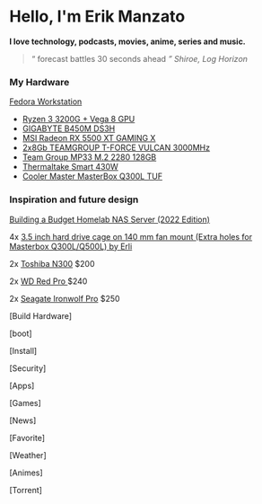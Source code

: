 # Hello, I'm Erik Manzato


**I love technology, podcasts, movies, anime, series and music.**

> “ forecast battles 30 seconds ahead *”       Shiroe, Log Horizon*

### My Hardware

[Fedora Workstation](https://getfedora.org/en/workstation)
- [Ryzen 3 3200G + Vega 8 GPU](https://www.amd.com/en/products/apu/amd-ryzen-3-3200g)
- [GIGABYTE B450M DS3H](https://www.gigabyte.com/Motherboard/B450M-DS3H-rev-1x)
- [MSI Radeon RX 5500 XT GAMING X](https://us.msi.com/Graphics-Card/Radeon-RX-5500-XT-GAMING-X-8G)
- [2x8Gb TEAMGROUP  T-FORCE VULCAN 3000MHz](https://www.teamgroupinc.com/en/product/vulcan-z-ddr4)
- [Team Group MP33 M.2 2280 128GB](https://www.teamgroupinc.com/en/product/mp33)
- [Thermaltake Smart 430W](https://www.thermaltake.com/smart-430w.html)
- [Cooler Master MasterBox Q300L TUF](https://www.coolermaster.com/catalog/cases/mini-tower/masterbox-q300l-tuf-gaming/)

### Inspiration and future design

[Building a Budget Homelab NAS Server (2022 Edition)](https://mtlynch.io/budget-nas/)

4x [3.5 inch hard drive cage on 140 mm fan mount (Extra holes for Masterbox Q300L/Q500L) by Erli](https://www.thingiverse.com/thing:5179906/files)

2x [Toshiba N300](https://www.newegg.com/toshiba-n300-hdwg440xzsta-4tb/p/N82E16822149791?Item=9SIA2W0G352312&Description=hdd&cm_re=hdd-_-22-149-791-_-Product&quicklink=true) $200

2x [WD Red Pro ](https://www.newegg.com/red-pro-wd4003ffbx-4tb/p/N82E16822234345?Item=N82E16822234345&Description=hdd&cm_re=hdd-_-22-234-345-_-Product)   $240

2x [Seagate Ironwolf Pro](https://www.newegg.com/seagate-ironwolf-pro-st4000ne001-4tb/p/N82E16822184797?Item=9SIAS68FJV4711&Description=hdd&cm_re=hdd-_-22-184-797-_-Product) $250



[Build Hardware]

[boot]

[Install]

[Security]

[Apps]

[Games]

[News]

[Favorite]

[Weather]

[Animes]

[Torrent]
